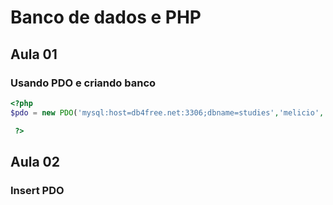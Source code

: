 # Banco de dados e PHP

## Aula 01

### Usando PDO e criando banco

```php
<?php
$pdo = new PDO('mysql:host=db4free.net:3306;dbname=studies','melicio','melicio1994');

 ?>

```

## Aula 02

### Insert PDO

